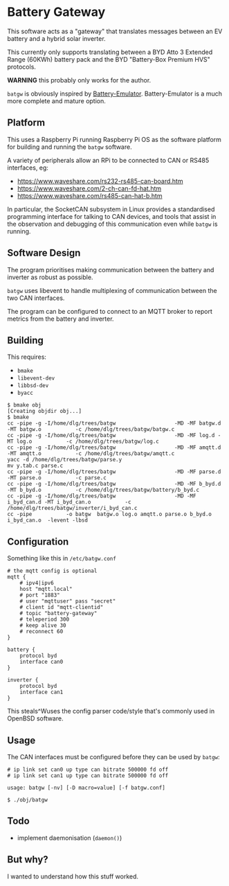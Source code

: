 # Battery Gateway

This software acts as a "gateway" that translates messages between an
EV battery and a hybrid solar inverter.

This currently only supports translating between a BYD Atto 3 Extended
Range (60KWh) battery pack and the BYD "Battery-Box Premium HVS"
protocols.

**WARNING** this probably only works for the author.

`batgw` is obviously inspired by
[Battery-Emulator](https://github.com/dalathegreat/Battery-Emulator/).
Battery-Emulator is a much more complete and mature option.

## Platform

This uses a Raspberry Pi running Raspberry Pi OS as the software platform
for building and running the `batgw` software.

A variety of peripherals allow an RPi to be connected to CAN or RS485
interfaces, eg:

- https://www.waveshare.com/rs232-rs485-can-board.htm
- https://www.waveshare.com/2-ch-can-fd-hat.htm
- https://www.waveshare.com/rs485-can-hat-b.htm

In particular, the SocketCAN subsystem in Linux provides a standardised
programming interface for talking to CAN devices, and tools that assist
in the observation and debugging of this communication even while
`batgw` is running.

## Software Design

The program prioritises making communication between the battery and
inverter as robust as possible.

`batgw` uses libevent to handle multiplexing of communication between
the two CAN interfaces.

The program can be configured to connect to an MQTT broker to report
metrics from the battery and inverter.

## Building

This requires:

- `bmake`
- `libevent-dev`
- `libbsd-dev`
- `byacc`

```
$ bmake obj
[Creating objdir obj...]
$ bmake
cc -pipe -g -I/home/dlg/trees/batgw                   -MD -MF batgw.d -MT batgw.o           -c /home/dlg/trees/batgw/batgw.c
cc -pipe -g -I/home/dlg/trees/batgw                   -MD -MF log.d -MT log.o           -c /home/dlg/trees/batgw/log.c
cc -pipe -g -I/home/dlg/trees/batgw                   -MD -MF amqtt.d -MT amqtt.o           -c /home/dlg/trees/batgw/amqtt.c
yacc -d /home/dlg/trees/batgw/parse.y
mv y.tab.c parse.c
cc -pipe -g -I/home/dlg/trees/batgw                   -MD -MF parse.d -MT parse.o           -c parse.c
cc -pipe -g -I/home/dlg/trees/batgw                   -MD -MF b_byd.d -MT b_byd.o           -c /home/dlg/trees/batgw/battery/b_byd.c
cc -pipe -g -I/home/dlg/trees/batgw                   -MD -MF i_byd_can.d -MT i_byd_can.o           -c /home/dlg/trees/batgw/inverter/i_byd_can.c
cc -pipe           -o batgw  batgw.o log.o amqtt.o parse.o b_byd.o i_byd_can.o  -levent -lbsd
```
## Configuration

Something like this in `/etc/batgw.conf`

```
# the mqtt config is optional
mqtt {
	# ipv4|ipv6
	host "mqtt.local"
	# port "1883"
	# user "mqttuser" pass "secret"
	# client id "mqtt-clientid"
	# topic "battery-gateway"
	# teleperiod 300
	# keep alive 30
	# reconnect 60
}

battery {
	protocol byd
	interface can0
}

inverter {
	protocol byd
	interface can1
}
```

This steals^Wuses the config parser code/style that's commonly used in
OpenBSD software.

## Usage

The CAN interfaces must be configured before they can be used by `batgw`:

```
# ip link set can0 up type can bitrate 500000 fd off
# ip link set can1 up type can bitrate 500000 fd off
```

```
usage: batgw [-nv] [-D macro=value] [-f batgw.conf]
```

```
$ ./obj/batgw
```

## Todo

- implement daemonisation (`daemon()`)

## But why?

I wanted to understand how this stuff worked.
